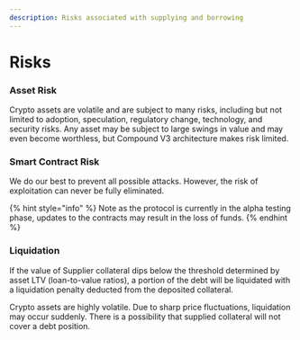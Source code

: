 ```yaml
---
description: Risks associated with supplying and borrowing
---
```


# Risks

### **Asset Risk**

Crypto assets are volatile and are subject to many risks, including but not limited to adoption, speculation, regulatory change, technology, and security risks. Any asset may be subject to large swings in value and may even become worthless, but Compound V3 architecture makes risk limited.

### **Smart Contract Risk**

We do our best to prevent all possible attacks. However, the risk of exploitation can never be fully eliminated.

{% hint style="info" %}
Note as the protocol is currently in the alpha testing phase, updates to the contracts may result in the loss of funds.
{% endhint %}

### **Liquidation**

If the value of Supplier collateral dips below the threshold determined by asset LTV (loan-to-value ratios), a portion of the debt will be liquidated with a liquidation penalty deducted from the deposited collateral.

Crypto assets are highly volatile. Due to sharp price fluctuations, liquidation may occur suddenly. There is a possibility that supplied collateral will not cover a debt position.
